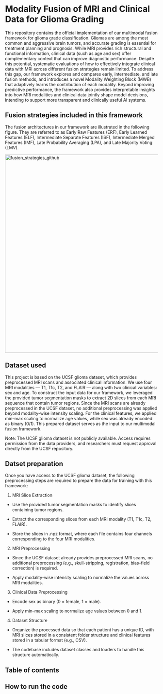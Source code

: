 # Modality Fusion of MRI and Clinical Data for Glioma Grading
This repository contains the official implementation of our multimodal fusion framework for glioma grade classification. Gliomas are among the most common and aggressive brain tumors, and accurate grading is essential for treatment planning and prognosis. While MRI provides rich structural and functional information, clinical data (such as age and sex) offer complementary context that can improve diagnostic performance. Despite this potential, systematic evaluations of how to effectively integrate clinical data with MRI across different fusion strategies remain limited. To address this gap, our framework explores and compares early, intermediate, and late fusion methods, and introduces a novel Modality Weighting Block (MWB) that adaptively learns the contribution of each modality. Beyond improving predictive performance, the framework also provides interpretable insights into how MRI modalities and clinical data jointly shape model decisions, intending to support more transparent and clinically useful AI systems.
## Fusion strategies included in this framework
The fusion architectures in our framework are illustrated in the following figure. They are referred to as Early Raw Features (ERF), Early Learned Features (ELF), Intermediate Separate Features (ISF), Intermediate Merged Features (IMF), Late Probability Averaging (LPA), and Late Majority Voting (LMV). 


<img width="1100" height="652" alt="fusion_strategies_github" src="https://github.com/user-attachments/assets/2cb00303-520b-4383-94dd-8f35da3be278" />


## Dataset used
This project is based on the UCSF glioma dataset, which provides preprocessed MRI scans and associated clinical information. We use four MRI modalities — T1, T1c, T2, and FLAIR — along with two clinical variables: sex and age. To construct the input data for our framework, we leveraged the provided tumor segmentation masks to extract 2D slices from each MRI sequence that contain tumor regions. Since the MRI scans are already preprocessed in the UCSF dataset, no additional preprocessing was applied beyond modality-wise intensity scaling. For the clinical features, we applied min–max scaling to normalize age values, while sex was already encoded as binary (0/1). This prepared dataset serves as the input to our multimodal fusion framework.

Note: The UCSF glioma dataset is not publicly available. Access requires permission from the data providers, and researchers must request approval directly from the UCSF repository.

## Datset preparation
Once you have access to the UCSF glioma dataset, the following preprocessing steps are required to prepare the data for training with this framework:

1. MRI Slice Extraction

* Use the provided tumor segmentation masks to identify slices containing tumor regions.

* Extract the corresponding slices from each MRI modality (T1, T1c, T2, FLAIR).

* Store the slices in .npz format, where each file contains four channels corresponding to the four MRI modalities.

2. MRI Preprocessing

* Since the UCSF dataset already provides preprocessed MRI scans, no additional preprocessing (e.g., skull-stripping, registration, bias-field correction) is required.

* Apply modality-wise intensity scaling to normalize the values across MRI modalities.

3. Clinical Data Preprocessing

* Encode sex as binary (0 = female, 1 = male).

* Apply min–max scaling to normalize age values between 0 and 1.

4. Dataset Structure

* Organize the processed data so that each patient has a unique ID, with MRI slices stored in a consistent folder structure and clinical features stored in a tabular format (e.g., CSV).

* The codebase includes dataset classes and loaders to handle this structure automatically.

## Table of contents
## How to run the code






